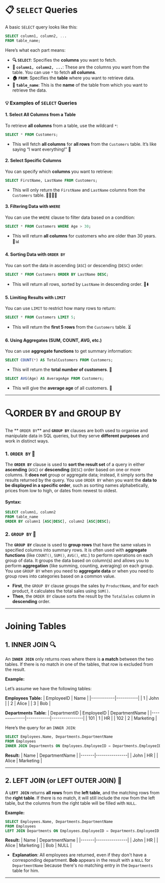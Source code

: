 # 📋 `SELECT` Queries

A basic `SELECT` query looks like this:

```sql
SELECT column1, column2, ...
FROM table_name;
```

Here’s what each part means:
- **🔍 `SELECT`**: Specifies the **columns** you want to fetch.
- **📝 `column1, column2, ...`**: These are the columns you want from the table. You can use `*` to fetch **all columns**.
- **🏠 `FROM`**: Specifies the **table** where you want to retrieve data.
- **📂 `table_name`**: This is the **name** of the table from which you want to retrieve the data.

### 💡 Examples of `SELECT` Queries

#### 1. **Select All Columns from a Table**
To retrieve **all columns** from a table, use the wildcard `*`:

```sql
SELECT * FROM Customers;
```
- This will fetch **all columns** for **all rows** from the `Customers` table. It’s like saying “I want everything!” 🙌

#### 2. **Select Specific Columns**
You can specify which **columns** you want to retrieve:

```sql
SELECT FirstName, LastName FROM Customers;
```
- This will only return the `FirstName` and `LastName` columns from the `Customers` table. 🧑‍💼👩‍💼

#### 3. **Filtering Data with `WHERE`**
You can use the `WHERE` clause to filter data based on a condition:

```sql
SELECT * FROM Customers WHERE Age > 30;
```
- This will return **all columns** for customers who are older than 30 years. 🎂📊

#### 4. **Sorting Data with `ORDER BY`**
You can sort the data in ascending (`ASC`) or descending (`DESC`) order:

```sql
SELECT * FROM Customers ORDER BY LastName DESC;
```
- This will return all rows, sorted by `LastName` in descending order. 📑⬇️

#### 5. **Limiting Results with `LIMIT`**
You can use `LIMIT` to restrict how many rows to return:

```sql
SELECT * FROM Customers LIMIT 5;
```
- This will return the **first 5 rows** from the `Customers` table. ⏳

#### 6. **Using Aggregates (SUM, COUNT, AVG, etc.)**
You can use **aggregate functions** to get summary information:

```sql
SELECT COUNT(*) AS TotalCustomers FROM Customers;
```
- This will return the **total number of customers**. 🧮

```sql
SELECT AVG(Age) AS AverageAge FROM Customers;
```
- This will give the **average age** of all customers. 🎯

---

# 🔍**ORDER BY and GROUP BY**

The **
`ORDER BY`** and **`GROUP BY`** clauses are both used to organise and manipulate data in SQL queries, but they serve **different purposes** and work in distinct ways.

### 1. **`ORDER BY`** 🔢

The **`ORDER BY`** clause is used to **sort the result set** of a query in either **ascending** (`ASC`) or **descending** (`DESC`) order based on one or more columns. It **does not** group or aggregate data; instead, it simply sorts the results returned by the query. You use `ORDER BY` when you want the **data to be displayed in a specific order**, such as sorting names alphabetically, prices from low to high, or dates from newest to oldest.

#### **Syntax**:
```sql
SELECT column1, column2
FROM table_name
ORDER BY column1 [ASC|DESC], column2 [ASC|DESC];
```

### 2. **`GROUP BY`** 🧮

The **`GROUP BY`** clause is used to **group rows** that have the same values in specified columns into summary rows. It is often used with **aggregate functions** (like `COUNT()`, `SUM()`, `AVG()`, etc.) to perform operations on each group of data. It groups the data based on column(s) and allows you to perform **aggregation** (like summing, counting, averaging) on each group. You use `GROUP BY` when you need to **aggregate data** or when you need to group rows into categories based on a common value.

- **First**, the `GROUP BY` clause groups the sales by `ProductName`, and for each product, it calculates the total sales using `SUM()`.
- **Then**, the `ORDER BY` clause sorts the result by the `TotalSales` column in **descending** order.
  
---

# **Joining Tables**

## 1. **INNER JOIN** 🔍

An **`INNER JOIN`** only returns rows where there is **a match** between the two tables. If there is no match in one of the tables, that row is excluded from the result.

**Example:**

Let’s assume we have the following tables:

**Employees Table:**
| EmployeeID | Name      |
|------------|-----------|
| 1          | John      |
| 2          | Alice     |
| 3          | Bob       |

**Departments Table:**
| DepartmentID | EmployeeID | DepartmentName |
|--------------|------------|----------------|
| 101          | 1          | HR             |
| 102          | 2          | Marketing      |


Here’s the query for an `INNER JOIN`:

```sql
SELECT Employees.Name, Departments.DepartmentName
FROM Employees
INNER JOIN Departments ON Employees.EmployeeID = Departments.EmployeeID;
```

**Result:**
| Name  | DepartmentName |
|-------|----------------|
| John  | HR             |
| Alice | Marketing      |

---

## 2. **LEFT JOIN (or LEFT OUTER JOIN)** 🌿

A **`LEFT JOIN`** returns **all rows** from the **left table**, and the matching rows from the **right table**. If there is no match, it will still include the row from the left table, but the columns from the right table will be filled with `NULL`.

**Example:**

```sql
SELECT Employees.Name, Departments.DepartmentName
FROM Employees
LEFT JOIN Departments ON Employees.EmployeeID = Departments.EmployeeID;
```

**Result:**
| Name  | DepartmentName |
|-------|----------------|
| John  | HR             |
| Alice | Marketing      |
| Bob   | NULL           |

- **Explanation**: All employees are returned, even if they don't have a corresponding department. **Bob** appears in the result with a `NULL` for `DepartmentName` because there's no matching entry in the `Departments` table for him.

---
